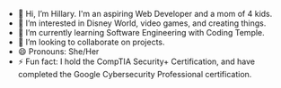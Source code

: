 - 👋 Hi, I’m Hillary. I'm an aspiring Web Developer and a mom of 4 kids.
- 👀 I’m interested in Disney World, video games, and creating things.
- 🌱 I’m currently learning Software Engineering with Coding Temple.
- 💞️ I’m looking to collaborate on projects.
- 😄 Pronouns: She/Her
- ⚡ Fun fact: I hold the CompTIA Security+ Certification, and have completed the Google Cybersecurity Professional certification.

<!---
hhouston823/hhouston823 is a ✨ special ✨ repository because its `README.md` (this file) appears on your GitHub profile.
You can click the Preview link to take a look at your changes.
--->
